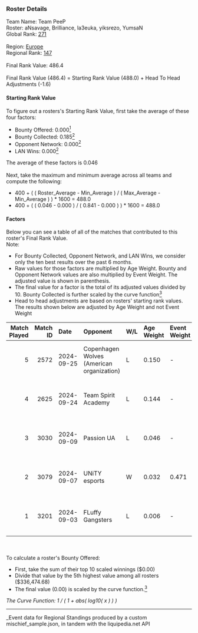 ### Roster Details<br />
Team Name: Team PeeP<br />
Roster: aNsavage, Brilliance, la3euka, yiksrezo, YumsaN<br />
Global Rank: [271](../../standings_global_2025_03_01.md)<br />
<br />
Region: [Europe]( ../../standings_europe_2025_03_01.md)<br />
Regional Rank: [147]( ../../standings_europe_2025_03_01.md)<br />
<br />
Final Rank Value:  486.4<br />
<br />
Final Rank Value (486.4) = Starting Rank Value (488.0) + Head To Head Adjustments (-1.6)<br />

#### Starting Rank Value<br />
To figure out a rosters's Starting Rank Value, first take the average of these four factors:<br />
- Bounty Offered: 0.000[<sup>1</sup>](#table2)
- Bounty Collected: 0.185[<sup>2</sup>](#table1)
- Opponent Network: 0.000[<sup>2</sup>](#table1)
- LAN Wins: 0.000[<sup>2</sup>](#table1)

The average of these factors is 0.046<br />
<br />
Next, take the maximum and minimum average across all teams and compute the following:<br />
- 400 + ( ( Roster_Average - Min_Average ) / ( Max_Average - Min_Average ) ) * 1600 = 488.0
- 400 + ( ( 0.046 - 0.000 ) / ( 0.841 - 0.000 ) ) * 1600 = 488.0


#### Factors<br />
Below you can see a table of all of the matches that contributed to this roster's Final Rank Value.<br />
Note:<br />

- For Bounty Collected, Opponent Network, and LAN Wins, we consider only the ten best results over the past 6 months.
- Raw values for those factors are multiplied by Age Weight. Bounty and Opponent Network values are also multiplied by Event Weight. The adjusted value is shown in parenthesis.
- The final value for a factor is the total of its adjusted values divided by 10. Bounty Collected is further scaled by the curve function[<sup>3</sup>](#curveFunction)
- Head to head adjustments are based on rosters' starting rank values. The results shown below are adjusted by Age Weight and not Event Weight
<span id="table1"></span><br />


| Match Played | Match ID | Date       | Opponent                                  | W/L | Age Weight | Event Weight | Bounty Collected | Opponent Network | LAN Wins  | H2H Adj. | Roster                                            |
| -: | -: | :- | :- | :- | :- | :- | :- | :- | :- | -: | :- |
|            5 |     2572 | 2024-09-25 | Copenhagen Wolves (American organization) | L   | 0.150      | -            | -                | -                | -         |    -2.07 | aNsavage, Brilliance, la3euka, yiksrezo, YumsaN   |
|            4 |     2625 | 2024-09-24 | Team Spirit Academy                       | L   | 0.144      | -            | -                | -                | -         |    -0.33 | aNsavage, Brilliance, la3euka, yiksrezo, YumsaN   |
|            3 |     3030 | 2024-09-09 | Passion UA                                | L   | 0.046      | -            | -                | -                | -         |    -0.03 | bogemtdarf, Brilliance, GREATEST, la3euka, YumsaN |
|            2 |     3079 | 2024-09-07 | UNiTY esports                             | W   | 0.032      | 0.471        | 0.025 (0.000)    | 0.177 (0.003)    | 0 (0.000) |     0.85 | bogemtdarf, Brilliance, GREATEST, la3euka, YumsaN |
|            1 |     3201 | 2024-09-03 | FLuffy Gangsters                          | L   | 0.006      | -            | -                | -                | -         |    -0.04 | bogemtdarf, Brilliance, GREATEST, la3euka, YumsaN |

<br />
<span id="table2"></span><br />
To calculate a roster's Bounty Offered:<br />

- First, take the sum of their top 10 scaled winnings ($0.00)
- Divide that value by the 5th highest value among all rosters ($336,474.68)
- The final value (0.00) is scaled by the curve function.[<sup>3</sup>](#curveFunction)

<span id="curveFunction"></span>_The Curve Function: 1 / ( 1 + abs( log10( x ) ) )_<br />

---
_Event data for Regional Standings produced by a custom mischief_sample.json, in tandem with the liquipedia.net API<br />
